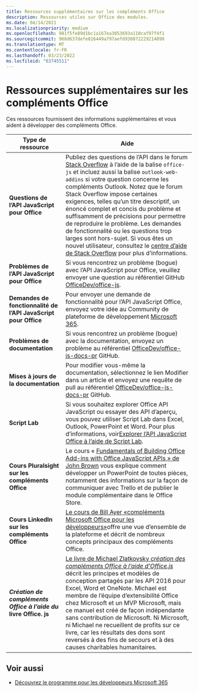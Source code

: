 ```yaml
---
title: Ressources supplémentaires sur les compléments Office
description: Ressources utiles sur Office des modules.
ms.date: 04/14/2021
ms.localizationpriority: medium
ms.openlocfilehash: 981f5fe89d1bc1a167ea3053693a110caf97f4f1
ms.sourcegitcommit: 968d637defe816449a797aefd930872229214898
ms.translationtype: MT
ms.contentlocale: fr-FR
ms.lasthandoff: 03/23/2022
ms.locfileid: "63745511"
---
```

# <a name="office-add-ins-additional-resources"></a>Ressources supplémentaires sur les compléments Office

Ces ressources fournissent des informations supplémentaires et vous aident à développer des compléments Office.

|**Type de ressource**|**Aide**|
|-----------------|------------|
|**Questions de l’API JavaScript pour Office** | Publiez des questions de l’API dans le forum [Stack Overflow](https://stackoverflow.com/questions/tagged/office-js) à l’aide de la balise `office-js` et incluez aussi la balise `outlook-web-addins` si votre question concerne les compléments Outlook. Notez que le forum Stack Overflow impose certaines exigences, telles qu’un titre descriptif, un énoncé complet et concis du problème et suffisamment de précisions pour permettre de reproduire le problème. Les demandes de fonctionnalité ou les questions trop larges sont hors-sujet. Si vous êtes un nouvel utilisateur, consultez le [centre d’aide de Stack Overflow](https://stackoverflow.com/help/how-to-ask) pour plus d’informations.|
|**Problèmes de l’API JavaScript pour Office**| Si vous rencontrez un problème (bogue) avec l’API JavaScript pour Office, veuillez envoyer une question au référentiel GitHub <a href="https://github.com/officedev/office-js/issues" target="_blank">OfficeDev/office-js</a>.|
|**Demandes de fonctionnalité de l’API JavaScript pour Office**| Pour envoyer une demande de fonctionnalité pour l’API JavaScript Office, envoyez votre idée au Community de plateforme de développement [Microsoft 365](https://techcommunity.microsoft.com/t5/microsoft-365-developer-platform/idb-p/Microsoft365DeveloperPlatform).|
|**Problèmes de documentation**| Si vous rencontrez un problème (bogue) avec la documentation, envoyez un problème au référentiel <a href="https://github.com/officedev/office-js-docs-pr/issues" target="_blank">OfficeDev/office-js-docs-pr</a> GitHub.|
|**Mises à jours de la documentation**| Pour modifier vous-même la documentation, sélectionnez  le lien Modifier dans un article et envoyez une requête de pull au référentiel <a href="https://github.com/officedev/office-js-docs-pr" target="_blank">OfficeDev/office-js-docs-pr</a> GitHub.|
|**Script Lab**| Si vous souhaitez explorer Office API JavaScript ou essayer des API d’aperçu, vous pouvez utiliser Script Lab dans Excel, Outlook, PowerPoint et Word. Pour plus d’informations, voir[Explorer l’API JavaScript Office à l’aide de Script Lab](../overview/explore-with-script-lab.md). |
|**Cours Pluralsight sur les compléments Office**| Le cours « <a href="https://www.pluralsight.com/courses/build-office-addins-js-api" target="_blank">Fundamentals of Building Office Add-ins with Office JavaScript APIs » de John Brown</a> vous explique comment développer un PowerPoint de toutes pièces, notamment des informations sur la façon de communiquer avec Trello et de publier le module complémentaire dans le Office Store.|
|**Cours LinkedIn sur les compléments Office**| <a href="https://www.linkedin.com/learning/microsoft-office-add-ins-for-developers/microsoft-office-add-ins?u=3322">Le cours de Bill Ayer «compléments Microsoft Office pour les développeurs»</a>offre une vue d’ensemble de la plateforme et décrit de nombreux concepts principaux des compléments Office.|
|***Création de compléments Office à l’aide du* livre Office. js**| <a href="https://leanpub.com/buildingofficeaddins">Le livre de Michael Zlatkovsky *création des compléments Office à l’aide d'Office.js*</a> décrit les principes et modèles de conception partagés par les API 2016 pour Excel, Word et OneNote. Michael est membre de l’équipe d’extensibilité Office chez Microsoft et un MVP Microsoft, mais ce manuel est créé de façon indépendante sans contribution de Microsoft. Ni Microsoft, ni Michael ne recueillent de profits sur ce livre, car les résultats des dons sont reversés à des fins de secours et à des causes charitables humanitaires.|

## <a name="see-also"></a>Voir aussi
- [Découvrez le programme pour les développeurs Microsoft 365](https://developer.microsoft.com/microsoft-365/dev-program)